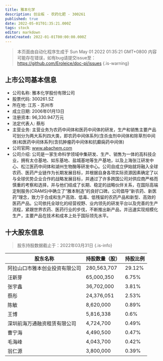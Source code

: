 ```yaml
---
title: 雅本化学
description: 创业板 - 农药化肥 - 300261
published: true
date: 2022-05-01T01:35:21.000Z
tags: stock
editor: markdown
dateCreated: 2022-01-01T00:00:00.000Z
---
```


> 本页面由自动化程序生成于 Sun May 01 2022 01:35:21 GMT+0800
> 内容可能存在错误，如有bug请提交issue至：https://github.com/Eroleice/doc-pi/issues
{.is-warning}

## 上市公司基本信息
- 公司名称: 雅本化学股份有限公司
- 股票代码: 300261.SZ
- 所在地: 江苏 - 苏州市
- 成立日期: 2006年01月13日
- 注册资本: 96,330.947万元
- 法定代表人: 蔡彤
- 主营业务: 主营业务为农药中间体和医药中间体的研发，生产和销售主要产品可划分为两大系列四大类，即农药中间体系列(含杀虫剂中间体和除草剂中间体)和医药中间体系列(含抗肿瘤药中间体和抗癫痫药中间体)
- 公司官网: www.abachem.com
- 公司介绍: 公司是一家生命科学领域中集研发、生产、销售为一体的高科技企业，拥有太仓基地、如东基地、盐城基地等生产基地，以及上海张江研发中心、松江医药中间体和湖州生物酶等研发中心。公司自成立伊始就将融入全球农药、医药产业链作为长期发展目标，并根据自身各项实际资源因素确定了以与全球优势企业合作的战略发展目标，并通过了许多跨国公司对供应商严格而慎重的考察和选择，并与他们结成了长期、稳定的战略伙伴关系，在国际高端定制服务(CRAMS)中确立了“雅本制造”的良好口碑。公司倡导“新农药、新医药”理念，致力于合成和生产高效、低毒、低残留的农药产品和新型、高效的医药产品。公司依托全球化的经营视野、业内领先的研发平台以及完善的生产流程，紧跟世界农药、医药行业的步伐，不断推出新产品，并迅速实现规模化生产，主要产品在技术和成本上处于国际领先水平。


## 十大股东信息
> 股东持股数据截止于：2022年03月31日
{.is-info}

| 股东名称 | 持股数量（股） | 持股比例 |
| --- | --- | --- |
| 阿拉山口市雅本创业投资有限公司 | 280,563,707 | 29.12% |
| 汪新芽 | 65,000,350 | 6.75% |
| 张宇鑫 | 36,702,000 | 3.81% |
| 蔡彤 | 24,376,051 | 2.53% |
| 陈敏 | 8,620,000 | 0.89% |
| 王博 | 5,816,338 | 0.6% |
| 深圳前海万通融资租赁有限公司 | 4,724,700 | 0.49% |
| 曹宁海 | 4,490,500 | 0.47% |
| 毛海峰 | 4,043,700 | 0.42% |
| 翁仁源 | 3,800,000 | 0.39% |




